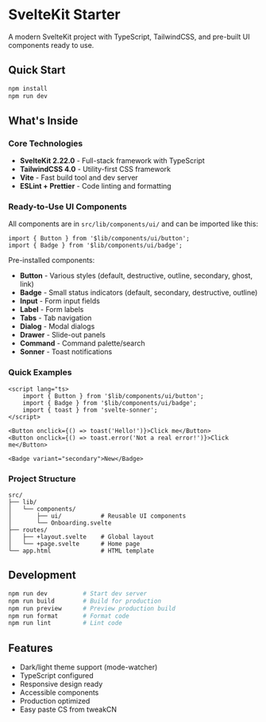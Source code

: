 # SvelteKit Starter

A modern SvelteKit project with TypeScript, TailwindCSS, and pre-built UI components ready to use.

## Quick Start

```bash
npm install
npm run dev
```

## What's Inside

### Core Technologies

- **SvelteKit 2.22.0** - Full-stack framework with TypeScript
- **TailwindCSS 4.0** - Utility-first CSS framework
- **Vite** - Fast build tool and dev server
- **ESLint + Prettier** - Code linting and formatting

### Ready-to-Use UI Components

All components are in `src/lib/components/ui/` and can be imported like this:

```svelte
import { Button } from '$lib/components/ui/button';
import { Badge } from '$lib/components/ui/badge';
```

Pre-installed components:

- **Button** - Various styles (default, destructive, outline, secondary, ghost, link)
- **Badge** - Small status indicators (default, secondary, destructive, outline)
- **Input** - Form input fields
- **Label** - Form labels
- **Tabs** - Tab navigation
- **Dialog** - Modal dialogs
- **Drawer** - Slide-out panels
- **Command** - Command palette/search
- **Sonner** - Toast notifications

### Quick Examples

```svelte
<script lang="ts>
	import { Button } from '$lib/components/ui/button';
	import { Badge } from '$lib/components/ui/badge';
	import { toast } from 'svelte-sonner';
</script>

<Button onclick={() => toast('Hello!')}>Click me</Button>
<Button onclick={() => toast.error('Not a real error!')}>Click me</Button>

<Badge variant="secondary">New</Badge>
```

### Project Structure

```
src/
├── lib/
│   └── components/
│       ├── ui/           # Reusable UI components
│       └── Onboarding.svelte
├── routes/
│   ├── +layout.svelte    # Global layout
│   └── +page.svelte      # Home page
└── app.html              # HTML template
```

## Development

```bash
npm run dev          # Start dev server
npm run build        # Build for production
npm run preview      # Preview production build
npm run format       # Format code
npm run lint         # Lint code
```

## Features

- Dark/light theme support (mode-watcher)
- TypeScript configured
- Responsive design ready
- Accessible components
- Production optimized
- Easy paste CS from tweakCN
